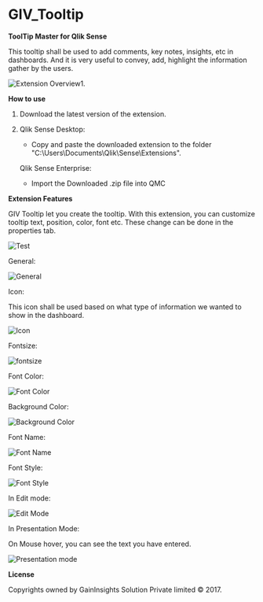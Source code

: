 # GIV_Tooltip

**ToolTip Master for Qlik Sense**

This tooltip shall be used to add comments, key notes, insights, etc in dashboards. And it is very useful to convey, add, highlight the information gather by the users.

![Extension Overview1. ](https://lh5.googleusercontent.com/tqRbsjkyyIgcdKOhHXSQSIP_4Gp-gSYZFGO7ts2_Zek1HwJmGi5rNxaHrdv3-T5Ol9puV11qdFZZxWI=w1366-h638)

**How to use**
1) Download the latest version of the extension.
2) Qlik Sense Desktop:
 
     *  Copy and paste the downloaded extension to the folder "C:\Users\Documents\Qlik\Sense\Extensions".

   Qlik Sense Enterprise:

     *  Import the Downloaded .zip file into QMC

**Extension Features**

GIV Tooltip let you create the tooltip. With this extension, you can customize tooltip text, position, color, font etc. These change can be done in the properties tab.

![Test](https://lh5.googleusercontent.com/TUkIgeAWU1PzHRqglbOmd3NwAFwF72l0AuXXcT8ETHzZnp-IrnX3tdQa00tpVnMIWDr0X-Gyoe3n_6k=w1366-h638) 

General:

![General](https://lh5.googleusercontent.com/78ZN1MxuTtuOKaFouXYZZAJox2lrlpzDm8oTP1RJWh1WDXQfND2Dr17NRQpvXd3ycJ64NGAVEFr_46c=w1366-h638)

Icon:

This icon shall be used based on what type of information we wanted to show in the dashboard.

![Icon](https://lh4.googleusercontent.com/EA1kjjWmYSJHwv7_oWGRK1VGXZiXc-kbxIe-Co7w4WB_kWHUW7WIGv0uCWEzQIxKAAEKFhlBqw0JoKA=w1366-h638)

Fontsize:

![fontsize](https://lh5.googleusercontent.com/8RjhwiIX9CcJ19YUDi4D7b1SoG6MJMe3eNX66gnHONGjcGYROdMOdC_Vzq2jx40afLu5F3Kp2MwQncg=w1366-h638)

Font Color:

![Font Color](https://lh5.googleusercontent.com/hO2f4ut9eCnmd1kxnQN64X_cXJ8XfhCWY0jzEp7EMUxzg7BBwvz-V-wj1JGPjhVji8vQ5CGpOFN2UbU=w1366-h638)

Background Color:

![Background Color](https://lh4.googleusercontent.com/u28vracOQny4AkQ5tzzaoYfWuVdUvL9MHID7Zg6jCCyqobEiM6qXR3iY78Jk9uHiUKnTHmOddXmUB8A=w1366-h638)

Font Name:

![Font Name](https://lh3.googleusercontent.com/MW_ajh2SAW95XDX0uUzwEOrVxy8lmlN_KrOQOXdmKxD2byyA_cYUcytlFjcT3UFqZHE4Krkk8gHzl3I=w1366-h638)

Font Style:

![Font Style](https://lh6.googleusercontent.com/Ywujolh0IOvC6f5DxLAu19ZAgKD6SwN7ljVysO-Jb4oCSm2KE3vr4ZP4fGWjb0osExuvT7Ce8q2OSgA=w1366-h638)

In Edit mode:

![Edit Mode](https://lh5.googleusercontent.com/Tzdba2U6ZWLnmjvH9_PHXcaI7RiaUR_AQH4Me9jEoVhGRXz63rmkW_8brRspP8o6X2Y2luXYaiaewHA=w1366-h638)

In Presentation Mode:

On Mouse hover, you can see the text you have entered.

![Presentation mode](https://lh5.googleusercontent.com/vC0Z0JqpHToH_7N0QzmhZu8SyrO98dNkae5ZlILyXs_2F4PJvmE2-X3TraVgvtV890fVVxZV4uq1ZdE=w1366-h638-rw)

**License**

Copyrights owned by GainInsights Solution Private limited © 2017.
